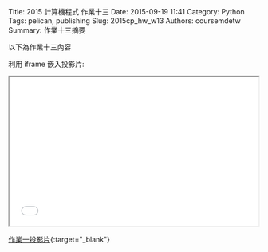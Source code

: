 Title: 2015 計算機程式 作業十三
Date: 2015-09-19 11:41
Category: Python
Tags: pelican, publishing
Slug: 2015cp_hw_w13
Authors: coursemdetw
Summary: 作業十三摘要

以下為作業十三內容

利用 iframe 嵌入投影片:

<iframe src="40423113_cp_w13_p.html" width="500" height="300"></iframe>

[作業一投影片](40423113_cp_w13_p.html){:target="_blank"}

